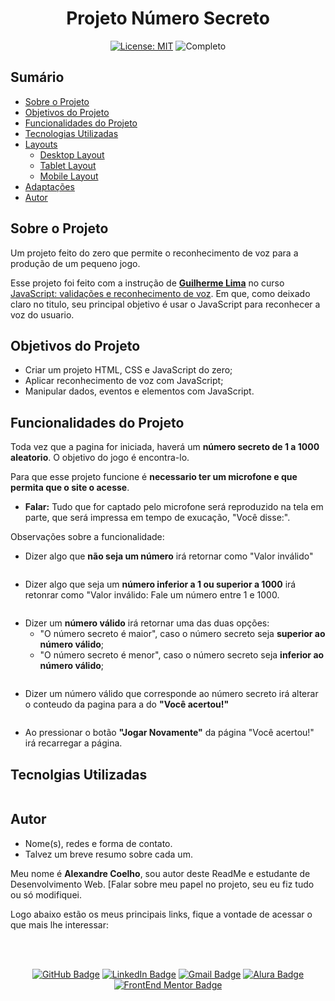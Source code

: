 <h1 align="center"> Projeto Número Secreto </h1>

<p align="center">  </p>

<div align="center">

  <a href="https://github.com/coelhoalexandre/projeto-alura-numero-secreto/blob/main/LICENSE" target="_blank"><img src="https://img.shields.io/badge/License-MIT-yellow.svg" alt="License: MIT"></a> <img src="https://img.shields.io/badge/Completo-lightgreen.svg" alt="Completo">

</div>

## Sumário

- [Sobre o Projeto](#sobre-o-projeto)
- [Objetivos do Projeto](#objetivos-do-projeto)
- [Funcionalidades do Projeto](#funcionalidades-do-projeto)
- [Tecnologias Utilizadas](#tecnolgias-utilizadas)
- [Layouts](#layouts)
  - [Desktop Layout](#desktop-layout)
  - [Tablet Layout](#tablet-layout)
  - [Mobile Layout](#mobile-layout)
- [Adaptações](#adaptações)
- [Autor](#autor)

## Sobre o Projeto

Um projeto feito do zero que permite o reconhecimento de voz para a produção de um pequeno jogo.

Esse projeto foi feito com a instrução de [**Guilherme Lima**](https://github.com/guilhermeonrails) no curso [JavaScript: validações e reconhecimento de voz](https://cursos.alura.com.br/course/javascript-validacoes-reconhecimento-voz). Em que, como deixado claro no titulo, seu principal objetivo é usar o JavaScript para reconhecer a voz do usuario.

## Objetivos do Projeto

- Criar um projeto HTML, CSS e JavaScript do zero;
- Aplicar reconhecimento de voz com JavaScript;
- Manipular dados, eventos e elementos com JavaScript.

## Funcionalidades do Projeto

Toda vez que a pagina for iniciada, haverá um **número secreto de 1 a 1000 aleatorio**. O objetivo do jogo é encontra-lo.

Para que esse projeto funcione é **necessario ter um microfone e que permita que o site o acesse**. 

- **Falar:** Tudo que for captado pelo microfone será reproduzido na tela em parte, que será impressa em tempo de exucação, "Você disse:".

Observações sobre a funcionalidade:

- Dizer algo que **não seja um número** irá retornar como "Valor inválido"
  
<div align="center">
  <img src="https://github.com/coelhoalexandre/projetos-alura/blob/main/imagens/numero-secreto-valor-invalido.jpg" alt="">
</div>

- Dizer algo que seja um **número inferior a 1 ou superior a 1000** irá retonrar como "Valor inválido: Fale um número entre 1 e 1000.
  
<div align="center">
  <img src="https://github.com/coelhoalexandre/projetos-alura/blob/main/imagens/numero-secreto-numero-invalido.jpg" alt="">
</div>


- Dizer um **número válido** irá retornar uma das duas opções:
  - "O número secreto é maior", caso o número secreto seja **superior ao número válido**;
  - "O número secreto é menor", caso o número secreto seja **inferior ao número válido**;
  
<div align="center">
  <img src="https://github.com/coelhoalexandre/projetos-alura/blob/main/imagens/numero-secreto-numero-maior.jpg" alt="">
</div>


- Dizer um número válido que corresponde ao número secreto irá alterar o conteudo da pagina para a do **"Você acertou!"**
  
<div align="center">
  <img src="https://github.com/coelhoalexandre/projetos-alura/blob/main/imagens/numero-secreto-voce-acertou.jpg" alt="">
</div>


- Ao pressionar o botão **"Jogar Novamente"** da página "Você acertou!" irá recarregar a página.
 
## Tecnolgias Utilizadas
  
<div align="center">
  <img src="https://github.com/coelhoalexandre/projetos-alura/blob/main/imagens/numero-secreto-1920px.jpg" alt="">
</div>

## Autor

- Nome(s), redes e forma de contato. 
- Talvez um breve resumo sobre cada um.

Meu nome é **Alexandre Coelho**, sou autor deste ReadMe e estudante de Desenvolvimento Web. [Falar sobre meu papel no projeto, seu eu fiz tudo ou só modifiquei.

Logo abaixo estão os meus principais links, fique a vontade de acessar o que mais lhe interessar:

<br>

<br>

<div align="center">

<a href = "https://github.com/coelhoalexandre"><img src="https://img.shields.io/badge/GitHub-%23333?style=for-the-badge&logo=github&logoColor=white" alt="GitHub Badge"></a>
<a href="https://www.linkedin.com/in/-coelhoalexandre/" target="_blank"><img src="https://img.shields.io/badge/-LinkedIn-%230077B5?style=for-the-badge&logo=linkedin&logoColor=white" alt="LinkedIn Badge"></a>
<a href = "mailto:alexandrecoelhocontato@gmail.com" target="_blank"><img src="https://img.shields.io/badge/-Gmail-critical?style=for-the-badge&logo=gmail&logoColor=white" target="_blank" alt="Gmail Badge"></a>
<a href = "https://cursos.alura.com.br/user/coelhoalexandre" target="_blank"><img src="https://img.shields.io/badge/Alura-0747a6?style=for-the-badge&logo=alura&logoColor=white" target="_blank" alt="Alura Badge"></a>
<a href = "https://www.frontendmentor.io/profile/coelhoalexandre" target="_blank"><img src="https://img.shields.io/badge/Frontend_Mentor-white?style=for-the-badge&logo=frontendmentor&logoColor=blue" alt="FrontEnd Mentor Badge">
